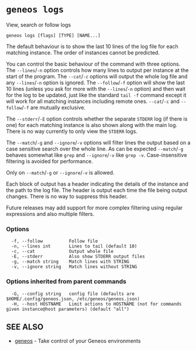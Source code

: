 # `geneos logs`

View, search or follow logs

```text
geneos logs [flags] [TYPE] [NAME...]
```

The default behaviour is to show the last 10 lines of the log file for
each matching instance. The order of instances cannot be predicted.

You can control the basic behaviour of the command with three options.
The `--lines`/`-n` option controls how many lines to output per instance
at the start of the program. The `--cat`/`-c` options will output the
whole log file and any `--lines`/`-n` option is ignored. The
`--follow`/`-f` option will show the last 10 lines (unless you ask for
more with the `--lines`/`-n` option) and then wait for the log to be
updated, just like the standard `tail -f` command except it will work
for all matching instances including remote ones. `--cat`/`-c` and
`--follow`/`-f` are mutually exclusive.

The `--stderr`/`-E` option controls whether the separate `STDERR` log
(if there is one) for each matching instance is also shown along with
the main log. There is no way currently to only view the `STDERR` logs.

The `--match`/`-g` and `--ignore`/`-v` options will filter lines the
output based on a case sensitive search over the whole line. As can be
expected `--match`/`-g` behaves somewhat like `grep` and `--ignore`/`-v`
like `grep -v`. Case-insensitive filtering is avoided for performance.

Only on `--match`/`-g` or `--ignore`/`-v` is allowed.

Each block of output has a header indicating the details of the instance
and the path to the log file. The header is output each time the file
being output changes. There is no way to suppress this header.

Future releases may add support for more complex filtering using regular
expressions and also multiple filters.

### Options

```text
  -f, --follow          Follow file
  -n, --lines int       Lines to tail (default 10)
  -c, --cat             Output whole file
  -E, --stderr          Also show STDERR output files
  -g, --match string    Match lines with STRING
  -v, --ignore string   Match lines without STRING
```

### Options inherited from parent commands

```text
  -G, --config string   config file (defaults are $HOME/.config/geneos.json, /etc/geneos/geneos.json)
  -H, --host HOSTNAME   Limit actions to HOSTNAME (not for commands given instance@host parameters) (default "all")
```

## SEE ALSO

* [geneos](geneos.md)	 - Take control of your Geneos environments
